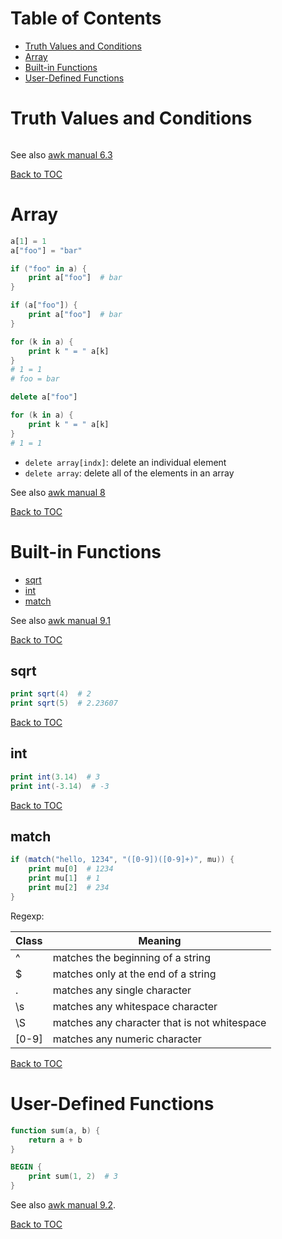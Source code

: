
Table of Contents
=================

* [Truth Values and Conditions](truth-values-and-conditions)
* [Array](#array)
* [Built-in Functions](#built-in-functions)
* [ User-Defined Functions](#user-defined-functions)

Truth Values and Conditions
===========================

```
```

See also [awk manual 6.3](https://www.gnu.org/software/gawk/manual/gawk.html#Truth-Values-and-Conditions)

[Back to TOC](#table-of-contents)


Array
=====

```awk
a[1] = 1
a["foo"] = "bar"

if ("foo" in a) {
    print a["foo"]  # bar
}

if (a["foo"]) {
    print a["foo"]  # bar
}

for (k in a) {
    print k " = " a[k]
}
# 1 = 1
# foo = bar

delete a["foo"]

for (k in a) {
    print k " = " a[k]
}
# 1 = 1
```

* `delete array[indx]`: delete an individual element
* `delete array`: delete all of the elements in an array

See also [awk manual 8](https://www.gnu.org/software/gawk/manual/gawk.html#Arrays)

[Back to TOC](#table-of-contents)

Built-in Functions
==================

* [sqrt](#sqrt)
* [int](#int)
* [match](#match)

See also [awk manual 9.1](https://www.gnu.org/software/gawk/manual/gawk.html#Built_002din)

[Back to TOC](#table-of-contents)

sqrt
----

```awk
print sqrt(4)  # 2
print sqrt(5)  # 2.23607
```

[Back to TOC](#built-in-functions)

int
---

```awk
print int(3.14)  # 3
print int(-3.14)  # -3
```

[Back to TOC](#built-in-functions)

match
-----

```awk
if (match("hello, 1234", "([0-9])([0-9]+)", mu)) {
    print mu[0]  # 1234
    print mu[1]  # 1
    print mu[2]  # 234
}
```

Regexp:

| Class | Meaning                                      |
| ---   | ---                                          |
| ^     | matches the beginning of a string            |
| $     | matches only at the end of a string          |
| .     | matches any single character                 |
| \s    | matches any whitespace character             |
| \S    | matches any character that is not whitespace |
| [0-9] | matches any numeric character                |


[Back to TOC](#built-in-functions)

User-Defined Functions
======================

```awk
function sum(a, b) {
    return a + b
}

BEGIN {
    print sum(1, 2)  # 3
}
```

See also [awk manual 9.2](https://www.gnu.org/software/gawk/manual/gawk.html#User_002ddefined).

[Back to TOC](#table-of-contents)

